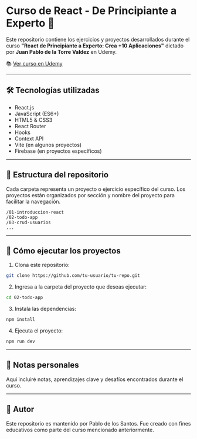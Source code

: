 # Curso de React - De Principiante a Experto 🚀

Este repositorio contiene los ejercicios y proyectos desarrollados durante el curso **"React de Principiante a Experto: Crea +10 Aplicaciones"** dictado por **Juan Pablo de la Torre Valdez** en Udemy.

📚 [Ver curso en Udemy](https://naranjax.udemy.com/course/react-de-principiante-a-experto-creando-mas-de-10-aplicaciones/)

---

## 🛠 Tecnologías utilizadas

- React.js
- JavaScript (ES6+)
- HTML5 & CSS3
- React Router
- Hooks
- Context API
- Vite (en algunos proyectos)
- Firebase (en proyectos específicos)

---

## 📁 Estructura del repositorio

Cada carpeta representa un proyecto o ejercicio específico del curso. Los proyectos están organizados por sección y nombre del proyecto para facilitar la navegación.

```
/01-introduccion-react
/02-todo-app
/03-crud-usuarios
...
```

---

## 🚀 Cómo ejecutar los proyectos

1. Clona este repositorio:

```bash
git clone https://github.com/tu-usuario/tu-repo.git
```

2. Ingresa a la carpeta del proyecto que deseas ejecutar:

```bash
cd 02-todo-app
```

3. Instala las dependencias:

```bash
npm install
```

4. Ejecuta el proyecto:

```bash
npm run dev
```

---

## 🧠 Notas personales

Aquí incluiré notas, aprendizajes clave y desafíos encontrados durante el curso.

---

## 📌 Autor

Este repositorio es mantenido por Pablo de los Santos. Fue creado con fines educativos como parte del curso mencionado anteriormente.
